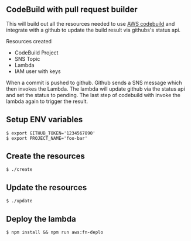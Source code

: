 ## CodeBuild with pull request builder

This will build out all the resources needed to use
[AWS codebuild](https://aws.amazon.com/codebuild/) and integrate
with a github to update the build result via githubs's status api.


Resources created

* CodeBuild Project
* SNS Topic
* Lambda
* IAM user with keys


When a commit is pushed to github.  Github sends a SNS message
which then invokes the Lambda. The lambda will update github
via the status api and set the status to pending. The last step
of codebuild with invoke the lambda again to trigger the result.


## Setup ENV variables

```
$ export GITHUB_TOKEN='1234567890'
$ export PROJECT_NAME='foo-bar'
```

## Create the resources
```
$ ./create
```

## Update the resources
```
$ ./update
```

## Deploy the lambda
```
$ npm install && npm run aws:fn-deplo
```
